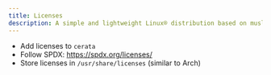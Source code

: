 ```yaml
---
title: Licenses
description: A simple and lightweight Linux® distribution based on musl libc and toybox
---
```


- Add licenses to `cerata`
- Follow SPDX: https://spdx.org/licenses/
- Store licenses in `/usr/share/licenses` (similar to Arch)
